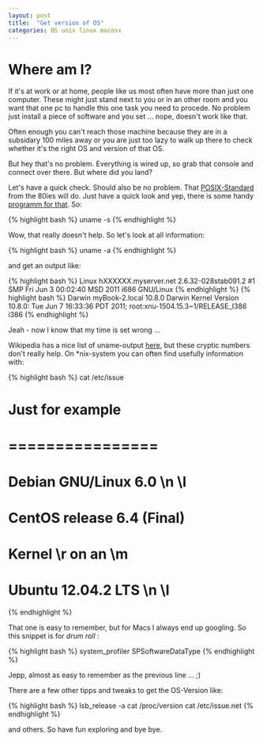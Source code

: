 ```yaml
---
layout: post
title:  "Get version of OS"
categories: OS unix linux macosx 
---
```


Where am I?
===========

If it's at work or at home, people like us most often have more than just one computer. These might just stand next to you or in an other room and you want that one pc to handle this one task you need to procede.
No problem just install a piece of software and you set ... nope, doesn't work like that.

Often enough you can't reach those machine because they are in a subsidary 100 miles away or you are just too lazy to walk up there to check whether it's the right OS and version of that OS.

But hey that's no problem. Everything is wired up, so grab that console and connect over there. 
But where did you land?

Let's have a quick check. Should also be no problem. That [POSIX-Standard](http://en.wikipedia.org/wiki/Posix) from the 80ies will do. Just have a quick look and yep, there is some handy [programm for that](http://pubs.opengroup.org/onlinepubs/9699919799/). So:

{% highlight bash %}
uname -s
{% endhighlight %}

Wow, that really doesn't help. So let's look at all information:

{% highlight bash %}
uname -a
{% endhighlight %}

and get an output like:

{% highlight bash %}
Linux hXXXXXX.myserver.net 2.6.32-028stab091.2 #1 SMP Fri Jun 3 00:02:40 MSD 2011 i686 GNU/Linux
{% endhighlight %}
{% highlight bash %}
Darwin myBook-2.local 10.8.0 Darwin Kernel Version 10.8.0: Tue Jun 7 16:33:36 PDT 2011; root:xnu-1504.15.3~1/RELEASE_I386 i386
{% endhighlight %}

<irony>Jeah - now I know that my time is set wrong ...</irony>

Wikipedia has a nice list of uname-output [here](http://en.wikipedia.org/wiki/Uname), but these cryptic numbers don't really help. On \*nix-system you can often find usefully information with:

{% highlight bash %}
cat /etc/issue
# Just for example
# ================
# Debian GNU/Linux 6.0 \n \l
#
# CentOS release 6.4 (Final)
# Kernel \r on an \m
#
# Ubuntu 12.04.2 LTS \n \l
{% endhighlight %}

That one is easy to remember, but for Macs I always end up googling. So this snippet is for *drum roll* :

{% highlight bash %}
system_profiler SPSoftwareDataType
{% endhighlight %}

Jepp, almost as easy to remember as the previous line ... ;)

There are a few other tipps and tweaks to get the OS-Version like:

{% highlight bash %}
lsb_release -a
cat /proc/version
cat /etc/issue.net
{% endhighlight %}

and others. So have fun exploring and bye bye.
